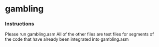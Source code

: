 # gambling

### Instructions
Please run gambling.asm
All of the other files are test files for segments of the code that have already been integrated into gambling.asm
